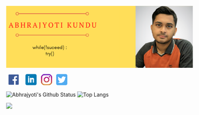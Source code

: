 ![Header](https://github.com/Abhrajyoti00/Abhrajyoti00/blob/master/Abhrajyoti_banner.png "Abhrajyoti")

<p>
<a href="https://www.facebook.com/abhrajyoti.kundu.1023"><img height="30" src="https://github.com/Abhrajyoti00/Abhrajyoti00/blob/master/FB%20logo.png"></a>&nbsp;&nbsp;
<a href="https://www.linkedin.com/in/abhrajyoti-kundu-b68112193/"><img height="30" src="https://github.com/Abhrajyoti00/Abhrajyoti00/blob/master/linkedin.png"></a>&nbsp;&nbsp;
<a href="https://www.instagram.com/abhrajyoti00/"><img height="30" src="https://github.com/Abhrajyoti00/Abhrajyoti00/blob/master/Insta%20logo.png"></a>&nbsp;&nbsp;
<a href="https://twitter.com/Abhrajyoti00"><img height="30" src="https://github.com/Abhrajyoti00/Abhrajyoti00/blob/master/twitter.png"></a>
</p>

![Abhrajyoti's Github Status](https://github-readme-stats.vercel.app/api?username=Abhrajyoti00&show_icons=true&count_private=true&theme=radical)
![Top Langs](https://github-readme-stats.vercel.app/api/top-langs/?username=Abhrajyoti00&layout=compact)

![](https://img.shields.io/badge/OS-Linux-informational?style=flat&logo=<LOGO_NAME>&logoColor=white&color=2bbc8a)
